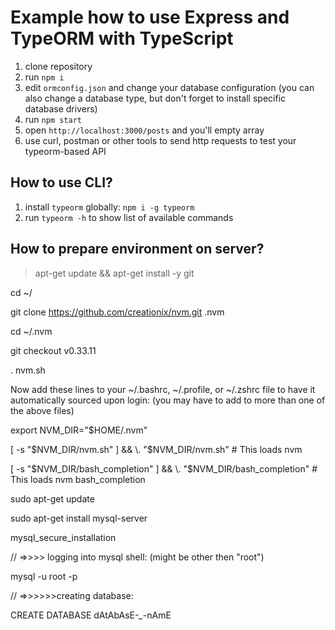 # Example how to use Express and TypeORM with TypeScript

1. clone repository 
2. run `npm i`
3. edit `ormconfig.json` and change your database configuration (you can also change a database type, but don't forget to install specific database drivers)
4. run `npm start`
5. open `http://localhost:3000/posts` and you'll empty array
6. use curl, postman or other tools to send http requests to test your typeorm-based API

## How to use CLI?

1. install `typeorm` globally: `npm i -g typeorm`
2. run `typeorm -h` to show list of available commands

## How to prepare environment on server?

> apt-get update && apt-get install -y git

cd ~/

git clone https://github.com/creationix/nvm.git .nvm

cd ~/.nvm

git checkout v0.33.11

. nvm.sh



Now add these lines to your ~/.bashrc, ~/.profile, or ~/.zshrc file to have it automatically sourced upon login: (you may have to add to more than one of the above files)

export NVM_DIR="$HOME/.nvm"

[ -s "$NVM_DIR/nvm.sh" ] && \. "$NVM_DIR/nvm.sh"  # This loads nvm

[ -s "$NVM_DIR/bash_completion" ] && \. "$NVM_DIR/bash_completion"  # This loads nvm bash_completion



sudo apt-get update

sudo apt-get install mysql-server

mysql_secure_installation


// =>>>> logging into mysql shell: (might be other then "root")

mysql -u root -p

// =>>>>>>creating database: 

CREATE DATABASE dAtAbAsE-*_*-nAmE
